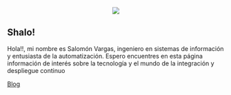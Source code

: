 ## <div style="text-align:center"><img src="https://s.gravatar.com/avatar/5045fb8aeb55c9bf1f60d26af056f594?s=500" /></div>
## Shalo!

Hola!!, mi nombre es Salomón Vargas, ingeniero en sistemas de información y entusiasta de la automatización.
Espero encuentres en esta página información de interés sobre la tecnología y el mundo de la integración y despliegue continuo

[Blog](https://salomonvargas.github.io/blog/bl.md)
